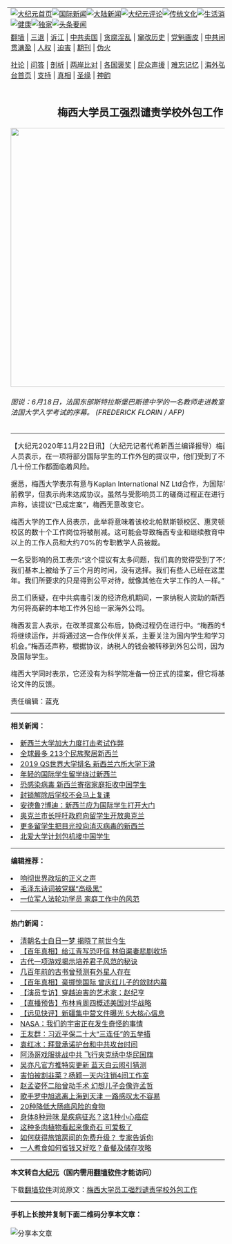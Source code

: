 <a name="1" id="1" target="_blank"></a><span id="1"></span>
<table align=center border="0"><tr><td colspan="2" VALIGN=TOP><a href="https://github.com/mefzku3937/djy/blob/master/gb/nf1351518.md#1"><img src="https://raw.githubusercontent.com/mefzku3937/www/master/t/djy/1.jpg" title="大纪元首页" alt="大纪元首页"></a><a href="https://github.com/mefzku3937/djy/blob/master/gb/n24hr.md#1"><img src="https://raw.githubusercontent.com/mefzku3937/www/master/t/djy/3.jpg" title="国际新闻" alt="国际新闻"></a><a href="https://github.com/mefzku3937/djy/blob/master/gb/nsc413.md#1"><img src="https://raw.githubusercontent.com/mefzku3937/www/master/t/djy/4.jpg" title="大陆新闻" alt="大陆新闻"></a><a href="https://github.com/mefzku3937/djy/blob/master/gb/news392.md#1"><img src="https://raw.githubusercontent.com/mefzku3937/www/master/t/djy/5.jpg" title="大纪元评论" alt="大纪元评论"></a><a href="https://github.com/mefzku3937/djy/blob/master/gb/news2007.md#1"><img src="https://raw.githubusercontent.com/mefzku3937/www/master/t/djy/6.jpg" title="传统文化" alt="传统文化"></a><a href="https://github.com/mefzku3937/djy/blob/master/gb/news2008.md#1"><img src="https://raw.githubusercontent.com/mefzku3937/www/master/t/djy/7.jpg" title="生活消费" alt="生活消费"></a><a href="https://github.com/mefzku3937/djy/blob/master/gb/ncyule.md#1"><img src="https://raw.githubusercontent.com/mefzku3937/www/master/t/djy/8.jpg" title="娱乐休闲" alt="娱乐休闲"></a><a href="https://github.com/mefzku3937/djy/blob/master/gb/nsc1002.md#1"><img src="https://raw.githubusercontent.com/mefzku3937/www/master/t/djy/9.jpg" title="健康" alt="健康"></a><a href="https://github.com/mefzku3937/djy/blob/master/gb/nf6092.md#1"><img src="https://raw.githubusercontent.com/mefzku3937/www/master/t/djy/10a.jpg" title="独家" alt="独家"></a><a href="https://github.com/mefzku3937/djy/blob/master/gb/nf4514.md#1"><img src="https://raw.githubusercontent.com/mefzku3937/www/master/t/djy/12a.jpg" title="头条要闻" alt="头条要闻"></a></td></tr>
<tr><td colspan="2" VALIGN=TOP><a target="_blank" href="https://github.com/mefzku3937/www/blob/master/README.md?zsrh#1">翻墙</a> | <a target="_blank" href="https://github.com/mefzku3937/djy/blob/master/gb/nf5657.md#1">三退</a> | <a target="_blank" href="https://github.com/mefzku3937/djy/blob/master/gb/nf6124.md#1">诉江</a> | <a target="_blank" href="https://github.com/mefzku3937/djy/blob/master/gb/nf1176117.md#1">中共卖国</a> | <a target="_blank" href="https://github.com/mefzku3937/djy/blob/master/gb/nf5773.md#1">贪腐淫乱</a> | <a target="_blank" href="https://github.com/mefzku3937/djy/blob/master/gb/nf1176115.md#1">窜改历史</a> | <a target="_blank" href="https://github.com/mefzku3937/djy/blob/master/gb/nf1176107.md#1">党魁画皮</a> | <a target="_blank" href="https://github.com/mefzku3937/djy/blob/master/gb/nf1320400.md#1">中共间谍</a> | <a target="_blank" href="https://github.com/mefzku3937/djy/blob/master/gb/nf1176114.md#1">破坏传统</a> | <a target="_blank" href="https://github.com/mefzku3937/ntdtv/blob/master/gb/prog447_1.md#1">恶贯满盈</a> | <a target="_blank" href="https://github.com/mefzku3937/djy/blob/master/gb/ncid278.md#1">人权</a> | <a target="_blank" href="https://github.com/mefzku3937/djy/blob/master/gb/nf1176111.md#1">迫害</a> | <a target="_blank" href="https://gitlab.com/szzdlab/mh-qikan/blob/master/README.md#1">期刊</a> | <a target="_blank" href="https://github.com/mefzku3937/djy/blob/master/gb/nf5562.md#1">伪火</a></p><p><a target="_blank" href="https://github.com/mefzku3937/djy/blob/master/gb/9p.md#1">社论</a> | <a target="_blank" href="https://github.com/mefzku3937/djy/blob/master/gb/nf4378.md#1">问答</a> | <a target="_blank" href="https://github.com/mefzku3937/djy/blob/master/gb/nf5792.md#1">剖析</a> | <a target="_blank" href="https://github.com/mefzku3937/djy/blob/master/gb/nf5735.md#1">两岸比对</a> | <a target="_blank" href="https://github.com/mefzku3937/djy/blob/master/gb/nf6119.md#1">各国褒奖</a> | <a target="_blank" href="https://github.com/mefzku3937/djy/blob/master/gb/nf6120.md#1">民众声援</a> | <a target="_blank" href="https://github.com/mefzku3937/djy/blob/master/gb/nf1188594.md#1">难忘记忆</a> | <a target="_blank" href="https://github.com/mefzku3937/djy/blob/master/gb/nf3180.md#1">海外弘传</a> | <a target="_blank" href="https://github.com/mefzku3937/djy/blob/master/gb/nf5410.md#1">万人上访</a> | <a target="_blank" href="https://github.com/mefzku3937/www/blob/master/README.md?zsrh#1">平台首页</a> | <a target="_blank" href="https://github.com/mefzku3937/djy/blob/master/gb/nf4386.md#1">支持</a> | <a target="_blank" href="https://github.com/mefzku3937/djy/blob/master/gb/nf4389.md#1">真相</a> | <a target="_blank" href="https://github.com/mefzku3937/djy/blob/master/gb/nf5790.md#1">圣缘</a> | <a target="_blank" href="https://github.com/mefzku3937/djy/blob/master/gb/nf4786.md#1">神韵</a></td></tr>
<tr><td VALIGN=TOP width="626"><h2 align=center>梅西大学员工强烈谴责学校外包工作</h2>
<img width="600" src="https://i.epochtimes.com/assets/uploads/2020/11/GettyImages-977574864-1-600x400.jpg" />
<h6>图说：6月18日，法国东部斯特拉斯堡巴斯德中学的一名教师走进教室，这也拉开了法国大学入学考试的序幕。 (FREDERICK FLORIN / AFP)
</h6>
<hr>
<p>【大纪元2020年11月22日讯】（大纪元记者代希<ahref="https://github.com/mefzku3937/djy/blob/master/gb/tag/%E6%96%B0%E8%A5%BF%E5%85%B0.md#1">新西兰</a>编译报导）<ahref="https://github.com/mefzku3937/djy/blob/master/gb/tag/%E6%A2%85%E8%A5%BF%E5%A4%A7%E5%AD%A6.md#1">梅西大学</a>的工作人员表示，在一项将部分<ahref="https://github.com/mefzku3937/djy/blob/master/gb/tag/%E5%9B%BD%E9%99%85%E5%AD%A6%E7%94%9F.md#1">国际学生</a>的工作<ahref="https://github.com/mefzku3937/djy/blob/master/gb/tag/%E5%A4%96%E5%8C%85.md#1">外包</a>的提议中，他们受到了不公平的对待，几十份工作都面临着风险。</p>
<p>据悉，<ahref="https://github.com/mefzku3937/djy/blob/master/gb/tag/%E6%A2%85%E8%A5%BF%E5%A4%A7%E5%AD%A6.md#1">梅西大学</a>表示有意与Kaplan International NZ Ltd合作，为<ahref="https://github.com/mefzku3937/djy/blob/master/gb/tag/%E5%9B%BD%E9%99%85%E5%AD%A6%E7%94%9F.md#1">国际学生</a>提供学位前教学，但表示尚未达成协议。虽然与受影响员工的磋商过程正在进行，但一些学者声称，该提议“已成定案”，梅西无意改变它。</p>
<p>梅西大学的工作人员表示，此举将意味着该校北帕默斯顿校区、惠灵顿校区和奥克兰校区的数十个工作岗位将被削减。这可能会导致梅西专业和继续教育中心(PaCE)一半以上的工作人员和大约70%的专职教学人员被裁。</p>
<p>一名受影响的员工表示:“这个提议有太多问题，我们真的觉得受到了不公平的对待。我们基本上被给予了三个月的时间，没有选择。我们有些人已经在这里工作了几十年。我们所要求的只是得到公平对待，就像其他在大学工作的人一样。”</p>
<p>员工们质疑，在中共病毒引发的经济危机期间，一家纳税人资助的<ahref="https://github.com/mefzku3937/djy/blob/master/gb/tag/%E6%96%B0%E8%A5%BF%E5%85%B0.md#1">新西兰</a>教育机构，为何将高薪的本地工作<ahref="https://github.com/mefzku3937/djy/blob/master/gb/tag/%E5%A4%96%E5%8C%85.md#1">外包</a>给一家海外公司。</p>
<p>梅西发言人表示，在改革提案公布后，协商过程仍在进行中。“梅西的专业和教育中心将继续运作，并将通过这一合作伙伴关系，主要关注为国内学生和学习者提供更多的机会。”梅西还声称，根据协议，纳税人的钱会被转移到外包公司，因为这种变化只涉及国际学生。</p>
<p>梅西大学同时表示，它还没有为科学院准备一份正式的提案，但它将基于对其最新讨论文件的反馈。</p>
<p>责任编辑：蓝克</p>

<hr>


<strong>相关新闻：</strong>
<li><a href="https://github.com/mefzku3937/djy/blob/master/gb/13/3/18/n3825480.md#1">新西兰大学加大力度打击考试作弊</a></li>
<li><a href="https://github.com/mefzku3937/djy/blob/master/gb/13/12/12/n4032351.md#1">全球最多 213个民族聚居新西兰</a></li>
<li><a href="https://github.com/mefzku3937/djy/blob/master/gb/18/6/10/n10471509.md#1">2019 QS世界大学排名 新西兰六所大学下滑</a></li>
<li><a href="https://github.com/mefzku3937/djy/blob/master/gb/19/7/8/n11372664.md#1">年轻的国际学生留学绕过新西兰</a></li>
<li><a href="https://github.com/mefzku3937/djy/blob/master/gb/20/1/31/n11834199.md#1">恐感染病毒 新西兰寄宿家庭拒收中国学生</a></li>
<li><a href="https://github.com/mefzku3937/djy/blob/master/gb/20/4/11/n12022545.md#1">封锁解除后学校不会马上复课</a></li>
<li><a href="https://github.com/mefzku3937/djy/blob/master/gb/20/5/24/n12132325.md#1">安德鲁?博迪：新西兰应为国际学生打开大门</a></li>
<li><a href="https://github.com/mefzku3937/djy/blob/master/gb/20/5/27/n12141775.md#1">奥克兰市长呼吁政府向留学生开放奥克兰</a></li>
<li><a href="https://github.com/mefzku3937/djy/blob/master/gb/20/6/13/n12183740.md#1">更多留学生把目光投向消灭病毒的新西兰</a></li>
<li><a href="https://github.com/mefzku3937/djy/blob/master/gb/20/7/16/n12260200.md#1">北爱大学计划包机接中国学生</a></li>
<hr>


<strong>编辑推荐：</strong>
<li><a href="https://github.com/ychojm359/ntdtv/blob/master/gb/2020/01/05/a102745738.md#1" target="_blank">响彻世界政坛的正义之声</a>  </li><li><a href="https://github.com/tsiac2612/djy/blob/master/gb/17/11/26/n9894912.md#1" target="_blank">毛泽东诗词被党媒“高级黑”</a></li><li><a href="https://github.com/tsiac2612/djy/blob/master/gb/19/3/4/n11089256.md#1" target="_blank">一位军人法轮功学员 家庭工作中的风范</a></li>
<hr>

<strong>热门新闻：</strong>
<li><a href="https://github.com/mefzku3937/djy/blob/master/gb/22/5/18/n13740183.md#1">清朝名士白日一梦 揭晓了前世今生</a></li>
<li><a href="https://github.com/mefzku3937/djy/blob/master/gb/22/5/6/n13728957.md#1">【百年真相】给江青写恐吓信 林伯渠妻悲剧收场</a></li>
<li><a href="https://github.com/mefzku3937/djy/blob/master/gb/22/5/18/n13740159.md#1">古代一项游戏揭示培养君子风范的秘诀</a></li>
<li><a href="https://github.com/mefzku3937/djy/blob/master/gb/22/5/23/n13743164.md#1">几百年前的古书曾预测有外星人存在</a></li>
<li><a href="https://github.com/mefzku3937/djy/blob/master/gb/22/5/5/n13727463.md#1">【百年真相】豪掷惊国际 曾庆红儿子的敛财内幕</a></li>
<li><a href="https://github.com/mefzku3937/djy/blob/master/gb/22/5/25/n13745283.md#1">【演员专访】穿越迫害的艺术家：赵纪亨</a></li>
<li><a href="https://github.com/mefzku3937/djy/blob/master/gb/22/5/25/n13745109.md#1">【直播预告】布林肯周四概述美国对华战略</a></li>
<li><a href="https://github.com/mefzku3937/djy/blob/master/gb/22/5/25/n13745312.md#1">【远见快评】新疆集中营文件曝光 5大核心信息</a></li>
<li><a href="https://github.com/mefzku3937/djy/blob/master/gb/22/5/23/n13743576.md#1">NASA：我们的宇宙正在发生奇怪的事情</a></li>
<li><a href="https://github.com/mefzku3937/djy/blob/master/gb/22/5/23/n13743840.md#1">王友群：习近平保二十大“三连任”的五举措</a></li>
<li><a href="https://github.com/mefzku3937/djy/blob/master/gb/22/5/24/n13744152.md#1">袁红冰：拜登承诺护台和中共攻台时间</a></li>
<li><a href="https://github.com/mefzku3937/djy/blob/master/gb/22/5/24/n13744450.md#1">阿汤哥戏服挑战中共 飞行夹克绣中华民国旗</a></li>
<li><a href="https://github.com/mefzku3937/djy/blob/master/gb/22/5/23/n13743808.md#1">吴亦凡官方推特突更新 蓝天白云照引猜测</a></li>
<li><a href="https://github.com/mefzku3937/djy/blob/master/gb/22/5/24/n13744479.md#1">害怕被割韭菜？杨颖一天内注销4间工作室</a></li>
<li><a href="https://github.com/mefzku3937/djy/blob/master/gb/22/5/24/n13744086.md#1">赵孟姿怀二胎曾动手术 幻想儿子会像许孟哲</a></li>
<li><a href="https://github.com/mefzku3937/djy/blob/master/gb/22/5/23/n13743774.md#1">歌手罗中旭逃离上海到天津 一路感叹太不容易</a></li>
<li><a href="https://github.com/mefzku3937/djy/blob/master/gb/22/5/21/n13742235.md#1">20种降低大肠癌风险的食物</a></li>
<li><a href="https://github.com/mefzku3937/djy/blob/master/gb/22/5/24/n13743964.md#1">身体8种异味 是疾病征兆？这1种小心癌症</a></li>
<li><a href="https://github.com/mefzku3937/djy/blob/master/gb/22/5/24/n13744130.md#1">这种多肉植物看起来像奇石 可爱极了</a></li>
<li><a href="https://github.com/mefzku3937/djy/blob/master/gb/22/5/25/n13744694.md#1">如何获得旅馆房间的免费升级？ 专家告诉你</a></li>
<li><a href="https://github.com/mefzku3937/djy/blob/master/gb/22/4/29/n13722896.md#1">一人煮食如何省钱又好吃？备餐及储存攻略</a></li>
<hr>

<strong>本文转自<a href="https://www.epochtimes.com">大纪元</a>（国内需用<a href="https://github.com/mefzku3937/www/blob/master/README.md#8">翻墙软件</a>才能访问）</strong><p>下载<a href="https://github.com/mefzku3937/www/blob/master/README.md#8">翻墙软件</a>浏览原文：<a href="https://www.epochtimes.com/gb/20/11/21/n12566392.htm">梅西大学员工强烈谴责学校外包工作</a></p><hr>

<strong>手机上长按并复制下面二维码分享本文章：</strong><br><br><img src="https://chart.apis.google.com/chart?cht=qr&chs=240x240&choe=UTF-8&chld=M|2&chl=https://github.com/mefzku3937/djy/blob/master/gb/20/11/21/n12566392.md%231" title="分享本文章"></td><td VALIGN=TOP><a href="https://github.com/mefzku3937/djy/blob/master/gb/16/1/21/n4622075.md?dfh#1" target="_blank"><img src="https://raw.githubusercontent.com/mefzku3937/djy/master/gb/300/wei-f1.jpg" title="中共的伪火骗局"  alt="中共的伪火骗局"></a><br><a href="https://github.com/mefzku3937/www/blob/master/README.md?dfh#9" target="_blank"><img src="https://raw.githubusercontent.com/mefzku3937/djy/master/gb/300/yong-h.jpg" title="永恒的见证"  alt="永恒的见证"></a><br><a href="https://github.com/mefzku3937/djy/blob/master/gb/13/9/29/n3974789.md?dfh#1" target="_blank"><img src="https://raw.githubusercontent.com/mefzku3937/djy/master/gb/300/shang-lnz.jpg" title="善良女子被中共投男牢"  alt="善良女子被中共投男牢"></a><br><a href="https://github.com/mefzku3937/djy/blob/master/gb/16/3/16/n4663449.md?dfh#1" target="_blank"><img src="https://raw.githubusercontent.com/mefzku3937/djy/master/gb/300/huo-z3.jpg" title="警卫目击活摘器官"  alt="警卫目击活摘器官"></a><br><a href="https://github.com/mefzku3937/djy/blob/master/gb/16/8/7/n8177641.md?dfh#1" target="_blank"><img src="https://raw.githubusercontent.com/mefzku3937/djy/master/gb/300/huo-z4.jpg" title="证人描述活摘恐怖"  alt="证人描述活摘恐怖"></a><br><a href="https://github.com/mefzku3937/djy/blob/master/gb/10/4/19/n2881569.md?dfh#1" target="_blank"><img src="https://raw.githubusercontent.com/mefzku3937/djy/master/gb/300/huo-z1.jpg" title="揭开活摘器官黑幕"  alt="揭开活摘器官黑幕"></a><br><a href="https://github.com/mefzku3937/djy/blob/master/gb/10/11/7/n3077476.md?dfh#1" target="_blank"><img src="https://raw.githubusercontent.com/mefzku3937/djy/master/gb/300/ma-ks.jpg" title="马克思的成魔之路"  alt="马克思的成魔之路"></a><br><a href="https://github.com/mefzku3937/djy/blob/master/gb/14/6/9/n4173977.md?dfh#1" target="_blank"><img src="https://raw.githubusercontent.com/mefzku3937/djy/master/gb/300/chang-zs.jpg" title="藏字石 蕴天机"  alt="藏字石 蕴天机"></a><br><a href="https://github.com/mefzku3937/djy/blob/master/gb/18/5/10/n10381511.md?dfh#1" target="_blank"><img src="https://raw.githubusercontent.com/mefzku3937/djy/master/gb/300/st1.jpg" title="关注三亿人三退"  alt="关注三亿人三退"></a><br><a href="https://github.com/mefzku3937/djy/blob/master/gb/18/3/21/n10237682.md?dfh#1" target="_blank"><img src="https://raw.githubusercontent.com/mefzku3937/djy/master/gb/300/jie-t.jpg" title="解体中共复兴中华"  alt="解体中共复兴中华"></a><br><a href="https://github.com/mefzku3937/djy/blob/master/gb/9/2/9/n2422991.md?dfh#1" target="_blank"><img src="https://raw.githubusercontent.com/mefzku3937/djy/master/gb/300/gao-zs.jpg" title="中共迫害良心律师"  alt="中共迫害良心律师"></a><br><a href="https://github.com/mefzku3937/djy/blob/master/gb/18/12/9/n10900044.md?dfh#1" target="_blank"><img src="https://raw.githubusercontent.com/mefzku3937/djy/master/gb/300/sj1.jpg" title="三百多万人举报江泽民"  alt="三百多万人举报江泽民"></a><br><a href="https://github.com/mefzku3937/djy/blob/master/gb/18/8/28/n10672014.md?dfh#1" target="_blank"><img src="https://raw.githubusercontent.com/mefzku3937/djy/master/gb/300/sj2.jpg" title="这些官员为何起诉江泽民"  alt="这些官员为何起诉江泽民"></a><br><a href="https://github.com/mefzku3937/djy/blob/master/gb/8/12/18/n2367165.md?dfh#1" target="_blank"><img src="https://raw.githubusercontent.com/mefzku3937/djy/master/gb/300/liangan.jpg" title="海峡两岸的强烈对比"  alt="海峡两岸的强烈对比"></a><br><a href="https://github.com/mefzku3937/djy/blob/master/gb/15/12/10/n4593139.md?dfh#1" target="_blank"><img src="https://raw.githubusercontent.com/mefzku3937/djy/master/gb/300/jia-ndzl.jpg" title="加拿大总理的贺信"  alt="加拿大总理的贺信"></a><br><a href="https://github.com/mefzku3937/djy/blob/master/gb/11/6/17/n3289382.md?dfh#1" target="_blank"><img src="https://raw.githubusercontent.com/mefzku3937/djy/master/gb/300/xiao-wd.jpg" title="探寻真相兼听则明"  alt="探寻真相兼听则明"></a><br><a href="https://github.com/mefzku3937/djy/blob/master/gb/18/10/27/n10812623.md?dfh#1" target="_blank"><img src="https://raw.githubusercontent.com/mefzku3937/djy/master/gb/300/yindu.jpg" title="印度媒体报道东方"  alt="印度媒体报道东方"></a><br><a href="https://github.com/mefzku3937/djy/blob/master/gb/18/6/9/n10469652.md?dfh#1" target="_blank"><img src="https://raw.githubusercontent.com/mefzku3937/djy/master/gb/300/xie-j.jpg" title="不一样的海外校园"  alt="不一样的海外校园"></a><br><a href="https://github.com/mefzku3937/djy/blob/master/gb/7/4/5/n1669415.md?dfh#1" target="_blank"><img src="https://raw.githubusercontent.com/mefzku3937/djy/master/gb/300/li-up.jpg" title="从大师到徒弟的传奇"  alt="从大师到徒弟的传奇"></a><br><a href="https://github.com/mefzku3937/djy/blob/master/gb/17/5/26/n9191512.md?dfh#1" target="_blank"><img src="https://raw.githubusercontent.com/mefzku3937/djy/master/gb/300/zfl2.jpg" title="亿万人与东方一本奇书"  alt="亿万人与东方一本奇书"></a><br><a href="https://github.com/mefzku3937/djy/blob/master/gb/13/11/27/n4020290.md?dfh#1" target="_blank"><img src="https://raw.githubusercontent.com/mefzku3937/djy/master/gb/300/zhen-h.jpg" title="大陆见不到的震撼场面"  alt="大陆见不到的震撼场面"></a><br><a href="https://github.com/mefzku3937/djy/blob/master/gb/15/7/17/n4482910.md?dfh#1" target="_blank"><img src="https://raw.githubusercontent.com/mefzku3937/djy/master/gb/300/dalu-sk.jpg" title="人心向善 大陆当初盛况"  alt="人心向善 大陆当初盛况"></a><br><a href="https://github.com/mefzku3937/djy/blob/master/gb/19/1/5/n10955468.md?dfh#1" target="_blank"><img src="https://raw.githubusercontent.com/mefzku3937/djy/master/gb/300/zfl1.jpg" title="追寻真理 这书讲什么"  alt="追寻真理 这书讲什么"></a><br><a href="https://github.com/mefzku3937/www/blob/master/README.md?dfh#1" target="_blank"><img src="https://raw.githubusercontent.com/mefzku3937/djy/master/gb/300/fq1.jpg" title="下载免费翻墙软件"  alt="下载免费翻墙软件"></a><br></td></tr></table>
